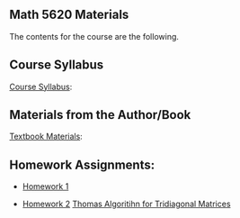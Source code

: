 ## Math 5620 Materials

The contents for the course are the following.

## Course Syllabus

[Course Syllabus](./syllabus/syllabus.md):

## Materials from the Author/Book

[Textbook Materials](http://faculty.washington.edu/rjl/fdmbook/):

## Homework Assignments:

* [Homework 1](./hw/hw1.md)
  
* [Homework 2](./hw/hw2.md) [Thomas Algoritihn for Tridiagonal Matrices](https://en.wikipedia.org/wiki/Tridiagonal_matrix_algorithm)
